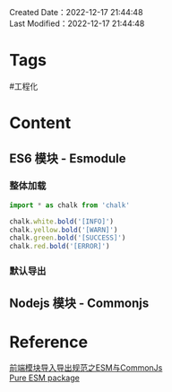 Created Date：2022-12-17 21:44:48  
Last Modified：2022-12-17 21:44:48

# Tags

#工程化

# Content

## ES6 模块 - Esmodule

### 整体加载

```js
import * as chalk from 'chalk'

chalk.white.bold('[INFO]')
chalk.yellow.bold('[WARN]')
chalk.green.bold('[SUCCESS]')
chalk.red.bold('[ERROR]')
```

### 默认导出

## Nodejs 模块 - Commonjs

# Reference

[前端模块导入导出规范之ESM与CommonJs](https://juejin.cn/post/6970296913039999007)  
[Pure ESM package](https://gist.github.com/sindresorhus/a39789f98801d908bbc7ff3ecc99d99c)
